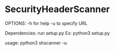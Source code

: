# SecurityHeaderScanner
OPTIONS:
-h for help
-u to specify URL

Dependencies:
run setup.py
Ex: python3 setup.py

usage:
python3 shscanner -u <url>
